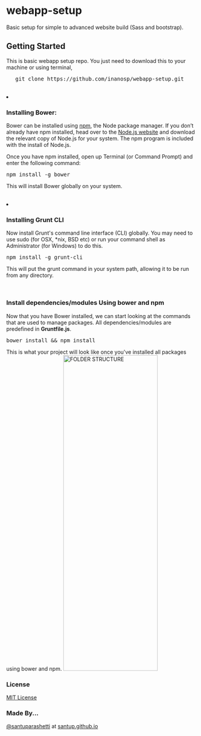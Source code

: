 webapp-setup
============

Basic setup for simple to advanced website build (Sass and bootstrap).


<h2>Getting Started</h2>

This is basic webapp setup repo. You just need to download this to your machine or using terminal,

<ul>
<pre>git clone https://github.com/inanosp/webapp-setup.git</pre>
</ul>

<br/>
<li><h3>Installing Bower:</h3></li>

Bower can be installed using <a href="https://npmjs.org/" target="_blank">npm</a>, the Node package manager. If you don’t already have npm installed, head over to the <a href="http://nodejs.org/" target="_blank">Node.js website</a> and download the relevant copy of Node.js for your system. The npm program is included with the install of Node.js.

Once you have npm installed, open up Terminal (or Command Prompt) and enter the following command:<br>

<pre>npm install -g bower</pre>

This will install Bower globally on your system.

<br/>
<li><h3>Installing Grunt CLI</h3></li>
Now install Grunt's command line interface (CLI) globally. You may need to use sudo (for OSX, *nix, BSD etc) or run your command shell as Administrator (for Windows) to do this.

<pre>npm install -g grunt-cli</pre>

This will put the grunt command in your system path, allowing it to be run from any directory.

<br/>
<h3>Install dependencies/modules Using bower and npm</h3>
Now that you have Bower installed, we can start looking at the commands that are used to manage packages.
All dependencies/modules are predefined in <strong>Gruntfile.js</strong>.

<pre>bower install && npm install</pre>

This is what your project will look like once you've installed all packages using bower and npm.
<img src="https://lh4.googleusercontent.com/-A22RswAgaO8/VJbgKmZp6hI/AAAAAAAABgs/EGt7-dS-rno/w202-h614-no/structure.png" width="250" height="835" alt="FOLDER STRUCTURE"></img>

<h3>License</h3>
<a href="http://en.wikipedia.org/wiki/MIT_License" target="_blank"> MIT License</a>

<h3>Made By...</h3>
<a href="https://twitter.com/santuparashetti" target="_blank">@santuparashetti</a> at <a href="http://santup.github.io/" target="_blank">santup.github.io</a> 

